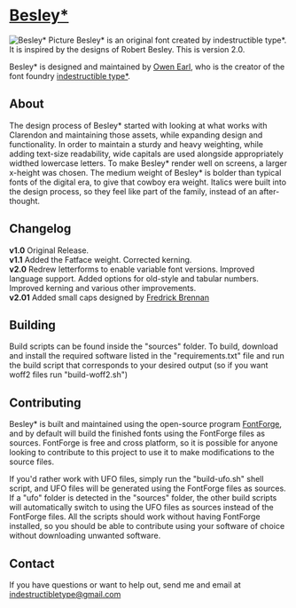 [Besley*](http://indestructible-type.github.io/Besley.html)
========
![Besley* Picture](https://indestructibletype.com/assets/Besley.svg)
Besley* is an original font created by indestructible type*. It is inspired by 
the designs of Robert Besley. This is version 2.0.

Besley* is designed and maintained by [Owen Earl](https://plus.google.com/103790404905174393616), who is the creator of the font foundry [indestructible type*](http://indestructible-type.github.io).

About
-----
The design process of Besley* started with looking at what works with 
Clarendon and maintaining those assets, while expanding design and 
functionality. In order to maintain a sturdy and heavy weighting, while adding 
text-size readability, wide capitals are used alongside appropriately widthed 
lowercase letters. To make Besley* render well on screens, a larger x-height 
was chosen. The medium weight of Besley* is bolder than typical fonts of the 
digital era, to give that cowboy era weight. Italics were built into the 
design process, so they feel like part of the family, instead of an 
after-thought. 

Changelog
---------
<b>v1.0</b>
Original Release.<br>
<b>v1.1</b>
Added the Fatface weight. Corrected kerning.<br>
<b>v2.0</b>
Redrew letterforms to enable variable font versions. Improved language support. Added options for old-style and tabular numbers. Improved kerning and various other improvements.<br>
<b>v2.01</b>
Added small caps designed by [Fredrick Brennan](https://github.com/ctrlcctrlv/)

Building
--------
Build scripts can be found inside the "sources" folder. To build, download and install the required software listed in the "requirements.txt" file and run the build script that corresponds to your desired output (so if you want woff2 files run "build-woff2.sh")

Contributing
---------------
Besley* is built and maintained using the open-source program [FontForge](https://fontforge.org), and by default will build the finished fonts using the FontForge files as sources. FontForge is free and cross platform, so it is possible for anyone looking to contribute to this project to use it to make modifications to the source files.

If you'd rather work with UFO files, simply run the "build-ufo.sh" shell script, and UFO files will be generated using the FontForge files as sources. If a "ufo" folder is detected in the "sources" folder, the other build scripts will automatically switch to using the UFO files as sources instead of the FontForge files. All the scripts should work without having FontForge installed, so you should be able to contribute using your software of choice without downloading unwanted software.

Contact
-------
If you have questions or want to help out, send me and email at indestructibletype@gmail.com
